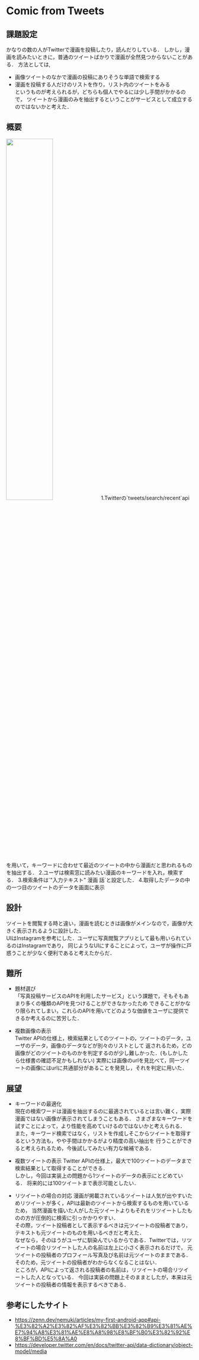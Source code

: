 # Comic from Tweets

## 課題設定
かなりの数の人がTwitterで漫画を投稿したり，読んだりしている．
しかし，漫画を読みたいときに，普通のツイートばかりで漫画が全然見つからないことがある．
方法としては,
- 画像ツイートのなかで漫画の投稿にありそうな単語で検索する
- 漫画を投稿する人だけのリストを作り，リスト内のツイートをみる<br>
というものが考えられるが，どちらも個人でやるには少し手間がかかるので，
  ツイートから漫画のみを抽出するということがサービスとして成立するのではないかと考えた．
  
## 概要
<img src="https://i.imgur.com/4XC7lXLh.png" width="50%">
1.Twitterの`tweets/search/recent`apiを用いて，キーワードに合わせて最近のツイートの中から漫画だと思われるものを抽出する．
2.ユーザは検索窓に読みたい漫画のキーワードを入れ，検索する． 
3.検索条件は`"入力テキスト" 漫画 話`と設定した．
4.取得したデータの中の一つ目のツイートのデータを画面に表示

## 設計
ツイートを閲覧する時と違い，漫画を読むときは画像がメインなので，画像が大きく表示されるように設計した．<br>
UIはInstagramを参考にした．ユーザに写真閲覧アプリとして最も用いられているのはInstagramであり，
同じようなUIにすることによって，ユーザが操作に戸惑うことが少なく便利であると考えたからだ．

## 難所
- 題材選び<br>
  「写真投稿サービスのAPIを利用したサービス」という課題で，そもそもあまり多くの種類のAPIを見つけることができなかったため
  できることがかなり限られてしまい，これらのAPIを用いてどのような価値をユーザに提供できるか考えるのに苦労した．
  
- 複数画像の表示<br>
  Twitter APIの仕様上，検索結果としてのツイートの，ツイートのデータ，ユーザのデータ，画像のデータなどが別々のリストとして
  返されるため，どの画像がどのツイートのものかを判定するのが少し難しかった．(もしかしたら仕様書の確認不足かもしれない)
  実際には画像のurlを見比べて，同一ツイートの画像にはurlに共通部分があることを発見し，それを判定に用いた．

## 展望
- キーワードの最適化<br>
  現在の検索ワードは漫画を抽出するのに最適されているとは言い難く，実際漫画ではない画像が表示されてしまうこともある．
  さまざまなキーワードを試すことによって，より性能を高めていけるのではないかと考えられる．<br>
  また，キーワード検索ではなく，リストを作成しそこからツイートを取得するという方法も，やや手間はかかるがより精度の高い抽出を
  行うことができると考えられるため，今後試してみたい有力な候補である．
  
- 複数ツイートの表示
  Twitter APIの仕様上，最大で100ツイートのデータまで検索結果として取得することができる．<br>
  しかし，今回は実装上の問題から1ツイートのデータの表示にとどめている．
  将来的には100ツイートまで表示可能としたい．
  
- リツイートの場合の対応
  漫画が掲載されているツイートは人気が出やすいためリツイートが多く，APIは最新のツイートから検索するものを用いているため，
  当然漫画を描いた人がした元ツイートよりもそれをリツイートしたものの方が圧倒的に検索に引っかかりやすい．<br>
  その際，ツイート投稿者として表示するべきは元ツイートの投稿者であり，テキストも元ツイートのものを用いるべきだと考えた．<br>
  なぜなら，そのほうがユーザに馴染んでいるからである．Twitterでは，リツイートの場合リツイートした人の名前は左上に小さく表示されるだけで，
  元ツイートの投稿者のプロフィール写真及び名前は元ツイートのままである．そのため，元ツイートの投稿者がわからなくなることはない．<br>
  ところが，APIによって返される投稿者の名前は，リツイートの場合リツイートした人となっている．
  今回は実装の問題上そのままとしたが，本来は元ツイートの投稿者の情報を表示するべきである．


## 参考にしたサイト
- https://zenn.dev/nemuki/articles/my-first-android-app#api-%E3%82%A2%E3%82%AF%E3%82%BB%E3%82%B9%E3%81%AE%E7%94%A8%E3%81%AE%E8%A8%98%E8%BF%B0%E3%82%92%E8%BF%BD%E5%8A%A0
- https://developer.twitter.com/en/docs/twitter-api/data-dictionary/object-model/media